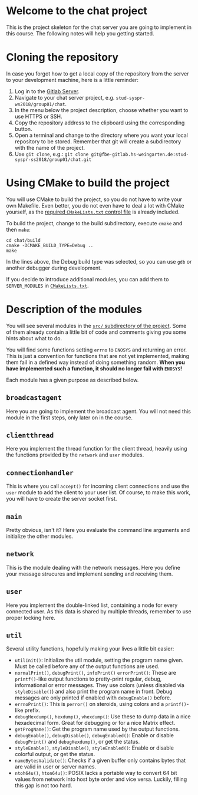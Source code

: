 Welcome to the chat project
===========================

This is the project skeleton for the chat server you are going to implement in this course.
The following notes will help you getting started.

Cloning the repository
======================

In case you forgot how to get a local copy of the repository from the server to your development machine, here is
a little reminder:

1. Log in to the [Gitlab Server](https://fbe-gitlab.hs-weingarten.de).
2. Navigate to your chat server project, e.g. `stud-syspr-ws2018/group01/chat`.
3. In the menu below the project description, choose whether you want to use HTTPS or SSH.
4. Copy the repository address to the clipboard using the corresponding button.
5. Open a terminal and change to the directory where you want your local repository to be stored.
   Remember that git will create a subdirectory with the name of the project.
6. Use `git clone`, e.g.: `git clone git@fbe-gitlab.hs-weingarten.de:stud-syspr-ss2018/group01/chat.git`

Using CMake to build the project
================================

You will use CMake to build the project, so you do not have to write your own Makefile.
Even better, you do not even have to deal a lot with CMake yourself, as the
[required `CMakeLists.txt` control file](CMakeLists.txt) is already included.

To build the project, change to the build subdirectory, execute `cmake` and then `make`:
```
cd chat/build
cmake -DCMAKE_BUILD_TYPE=Debug ..
make
```
In the lines above, the Debug build type was selected, so you can use `gdb` or another debugger during development.

If you decide to introduce additional modules, you can add them to `SERVER_MODULES` in
[`CMakeLists.txt`](CMakeLists.txt).

Description of the modules
==========================

You will see several modules in the [`src/` subdirectory of the project](src/).
Some of them already contain a little bit of code and comments giving you some hints about what to do.

You will find some functions setting `errno` to `ENOSYS` and returning an error.
This is just a convention for functions that are not yet implemented, making them fail in a defined way instead of
doing something random.
**When you have implemented such a function, it should no longer fail with `ENOSYS`!**

Each module has a given purpose as described below.

`broadcastagent`
----------------

Here you are going to implement the broadcast agent.
You will not need this module in the first steps, only later on in the course.

`clientthread`
--------------

Here you implement the thread function for the client thread, heavily using the functions provided by the
`network` and `user` modules.

`connectionhandler`
-------------------

This is where you call `accept()` for incoming client connections and use the `user` module to add the client to
your user list.
Of course, to make this work, you will have to create the server socket first.

`main`
------

Pretty obvious, isn't it? Here you evaluate the command line arguments and initialize the other modules.

`network`
----------

This is the module dealing with the network messages. Here you define your message strucures and implement sending and
receiving them.

`user`
------

Here you implement the double-linked list, containing a node for every connected user.
As this data is shared by multiple threads, remember to use proper locking here.

`util`
------

Several utility functions, hopefully making your lives a little bit easier:

* `utilInit()`: Initialize the util module, setting the program name given.
   Must be called before any of the output functions are used.
* `normalPrint()`, `debugPrint()`, `infoPrint()` `errorPrint()`: These are `printf()`-like output functions to
  pretty-print regular, debug, informational or error messages.
  They use colors (unless disabled via `styleDisable()`) and also print the program name in front.
  Debug messages are only printed if enabled with `debugEnable()` before.
* `errnoPrint()`: This is `perror()` on steroids, using colors and a `printf()`-like prefix.
* `debugHexdump()`, `hexdump()`, `vhexdump()`: Use these to dump data in a nice hexadecimal form.
  Great for debugging or for a nice Matrix effect.
* `getProgName()`: Get the program name used by the output functions.
* `debugEnable()`, `debugDisable()`, `debugEnabled()`: Enable or disable `debugPrint()` and `debugHexdump()`, or
  get the status.
* `styleEnable()`, `styleDisable()`, `styleEnabled()`: Enable or disable colorful output, or get the status.
* `nameBytesValidate()`: Checks if a given buffer only contains bytes that are valid in user or server names.
* `ntoh64u()`, `hton64u()`: POSIX lacks a portable way to convert 64 bit values from network into host byte order and
  vice versa. Luckily, filling this gap is not too hard.
